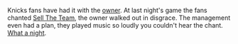 Knicks fans have had it with the <a href="https://duckduckgo.com/?q=site%3Ascripting.com+dolan&t=h_&ia=web">owner</a>. At last night's game the fans chanted <a href="https://twitter.com/MikeVorkunov/status/1222716433190346752">Sell The Team</a>, the owner walked out in disgrace. The management even had a plan, they played music so loudly you couldn't hear the chant. <a href="https://www.nydailynews.com/sports/basketball/knicks/ny-elfrid-payton-jae-crowder-marcus-morris-fight-grizzlies-20200130-woawlrvx7zapnlafils2wwmjbi-story.html">What a night</a>. 
